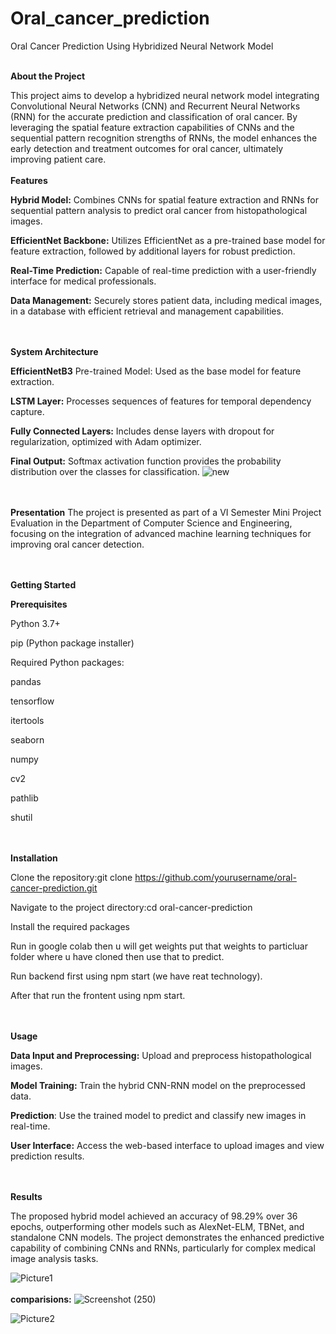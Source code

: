 # Oral_cancer_prediction
Oral Cancer Prediction Using Hybridized Neural Network Model
<br><br>

**About the Project**

This project aims to develop a hybridized neural network model integrating Convolutional Neural Networks (CNN) and Recurrent Neural Networks (RNN) for the accurate prediction and classification of oral cancer. By leveraging the spatial feature extraction capabilities of CNNs and the sequential pattern recognition strengths of RNNs, the model enhances the early detection and treatment outcomes for oral cancer, ultimately improving patient care.
<br><br>
**Features**

**Hybrid Model:** Combines CNNs for spatial feature extraction and RNNs for sequential pattern analysis to predict oral cancer from histopathological images.

**EfficientNet Backbone:** Utilizes EfficientNet as a pre-trained base model for feature extraction, followed by additional layers for robust prediction.

**Real-Time Prediction:** Capable of real-time prediction with a user-friendly interface for medical professionals.

**Data Management:** Securely stores patient data, including medical images, in a database with efficient retrieval and management capabilities.

<br><br>
**System Architecture**

**EfficientNetB3** Pre-trained Model: Used as the base model for feature extraction.

**LSTM Layer:** Processes sequences of features for temporal dependency capture.

**Fully Connected Layers:** Includes dense layers with dropout for regularization, optimized with Adam optimizer.

**Final Output:** Softmax activation function provides the probability distribution over the classes for classification.
![new](https://github.com/user-attachments/assets/6853644c-1da8-4d09-851e-9c9fe86ac968)


<br><br>
**Presentation**
The project is presented as part of a VI Semester Mini Project Evaluation in the Department of Computer Science and Engineering, focusing on the integration of advanced machine learning techniques for improving oral cancer detection.

<br><br>
**Getting Started**

**Prerequisites**

Python 3.7+

pip (Python package installer)

Required Python packages:

pandas

tensorflow

itertools

seaborn

numpy

cv2

pathlib

shutil


<br><br>
**Installation**

Clone the repository:git clone https://github.com/yourusername/oral-cancer-prediction.git

Navigate to the project directory:cd oral-cancer-prediction

Install the required packages

Run in google colab then u will get weights put that weights to particluar folder where u have cloned then use that to predict.

Run backend first using npm start (we have reat technology).

After that run the frontent using npm start.

<br><br>
**Usage**

**Data Input and Preprocessing:** Upload and preprocess histopathological images.

**Model Training:** Train the hybrid CNN-RNN model on the preprocessed data.

**Prediction**: Use the trained model to predict and classify new images in real-time.

**User Interface:** Access the web-based interface to upload images and view prediction results.

<br><br>
**Results**

The proposed hybrid model achieved an accuracy of 98.29% over 36 epochs, outperforming other models such as AlexNet-ELM, TBNet, and standalone CNN models. The project demonstrates the enhanced predictive capability of combining CNNs and RNNs, particularly for complex medical image analysis tasks.

![Picture1](https://github.com/user-attachments/assets/880436af-4f68-4668-ab33-90a19cdcb53f)
<br><br>
**comparisions:**
![Screenshot (250)](https://github.com/user-attachments/assets/5403f493-9eed-4fdb-881f-04540d814eed)

![Picture2](https://github.com/user-attachments/assets/6c86e540-44b1-4233-a1ac-db7498b4bd6f)
